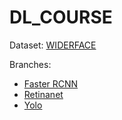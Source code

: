 # DL_COURSE

Dataset: [WIDERFACE](http://shuoyang1213.me/WIDERFACE/)

Branches:
* [Faster RCNN](https://github.com/yaroslavtsepkov/DL_COURSE/tree/faster-rcnn)
* [Retinanet](https://github.com/yaroslavtsepkov/DL_COURSE/tree/retinanet)
* [Yolo](https://github.com/yaroslavtsepkov/DL_COURSE/tree/yolov1-implemenation)
